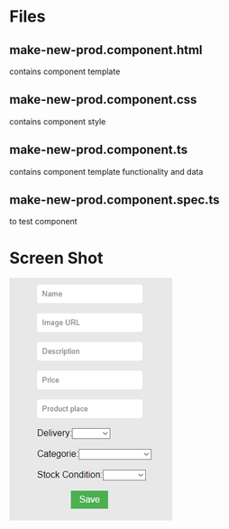 # Files

## make-new-prod.component.html

contains component template

## make-new-prod.component.css

contains component style

## make-new-prod.component.ts

contains component template functionality and data

## make-new-prod.component.spec.ts

to test component

# Screen Shot

![alt text](./make-new-prod.component.screenshot.PNG)